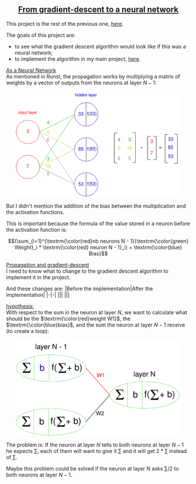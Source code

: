 <center><h2><ins>From gradient-descent to a neural network</ins></h2></center>

This project is the rest of the previous one, [here](https://github.com/Thibaut-Le-Goff/gradient-descent-for-Runst).

The goals of this project are:
- to see what the gradient descent algorithm would look like if this was a neural network;
- to implement the algorithm in my main project, [here](https://github.com/Thibaut-Le-Goff/Runst).

<ins>As a Neural Network</ins>\
As mentioned in Runst, the propagation works by multiplying a matrix of weights by a vector of outputs from the neurons at layer $N - 1$:

<p align="center">
    <img src="images/nn4.png" width="450"/>
</p>

But I didn't mention the addition of the bias between the multiplication and the activation functions.

This is important because the formula of the value stored in a neuron before the activation function is:

$$(\sum_{i=1}^{\textrm{\color{red}nb neurons N - 1}}\textrm{\color{green} Weight}_i * \textrm{\color{red} neuron N - 1}_i) + \textrm{\color{blue} Bias}$$


<ins>Propagation and gradient-descent</ins>\
I need to know what to change to the gradient descent algorithm to implement it in the project.

And these changes are:
|Before the implementation|After the implementation|
|-|-|
|||
|||

<ins>hypothesis:</ins>\
With respect to the sum in the neuron at layer $N$, we want to calculate what should be the $\textrm{\color{red}weight W1}$, the $\textrm{\color{blue}bias}$, and the sum the neuron at layer $N - 1$ receive (to create a loop):

<p align="center">
    <img src="images/hypothesis_layers_N_N-1.png" width="450"/>
</p>

The problem is:
If the neuron at layer $N$ tells to both neurons at layer $N - 1$ he expects $\sum$, each of them will want to give it $\sum$ and it will get $2 * \sum$ instead of $\sum$.

Maybe this problem could be solved if the neuron at layer N asks $\sum / 2$ to both neurons at layer $N - 1$.
